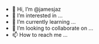 - 👋 Hi, I’m @jamesjaz
- 👀 I’m interested in ...
- 🌱 I’m currently learning ...
- 💞️ I’m looking to collaborate on ...
- 📫 How to reach me ...

<!---
jamesjaz/jamesjaz is a ✨ special ✨ repository because its `README.md` (this file) appears on your GitHub profile.
You can click the Preview link to take a look at your changes.
--->
